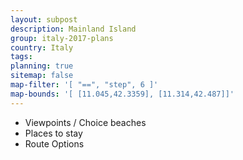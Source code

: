 ```yaml
---
layout: subpost
description: Mainland Island
group: italy-2017-plans
country: Italy
tags: 
planning: true
sitemap: false
map-filter: '[ "==", "step", 6 ]'
map-bounds: '[ [11.045,42.3359], [11.314,42.487]]'
---
```


- Viewpoints / Choice beaches
- Places to stay
- Route Options